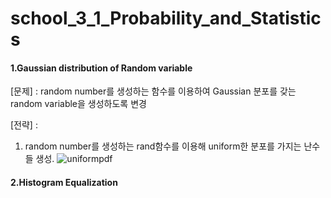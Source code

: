 # school_3_1_Probability_and_Statistics

#### 1.Gaussian distribution of Random variable
[문제] : random number를 생성하는 함수를 이용하여 Gaussian 분포를 갖는 random variable을 생성하도록 변경

[전략] : 
1. random number를 생성하는 rand함수를 이용해 uniform한 분포를 가지는 난수들 생성.
![uniformpdf](./image/uniformpdf)


#### 2.Histogram Equalization
